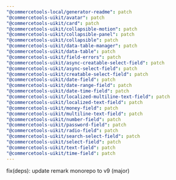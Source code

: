 ```yaml
---
"@commercetools-local/generator-readme": patch
"@commercetools-uikit/avatar": patch
"@commercetools-uikit/card": patch
"@commercetools-uikit/collapsible-motion": patch
"@commercetools-uikit/collapsible-panel": patch
"@commercetools-uikit/collapsible": patch
"@commercetools-uikit/data-table-manager": patch
"@commercetools-uikit/data-table": patch
"@commercetools-uikit/field-errors": patch
"@commercetools-uikit/async-creatable-select-field": patch
"@commercetools-uikit/async-select-field": patch
"@commercetools-uikit/creatable-select-field": patch
"@commercetools-uikit/date-field": patch
"@commercetools-uikit/date-range-field": patch
"@commercetools-uikit/date-time-field": patch
"@commercetools-uikit/localized-multiline-text-field": patch
"@commercetools-uikit/localized-text-field": patch
"@commercetools-uikit/money-field": patch
"@commercetools-uikit/multiline-text-field": patch
"@commercetools-uikit/number-field": patch
"@commercetools-uikit/password-field": patch
"@commercetools-uikit/radio-field": patch
"@commercetools-uikit/search-select-field": patch
"@commercetools-uikit/select-field": patch
"@commercetools-uikit/text-field": patch
"@commercetools-uikit/time-field": patch
---
```


fix(deps): update remark monorepo to v9 (major)
